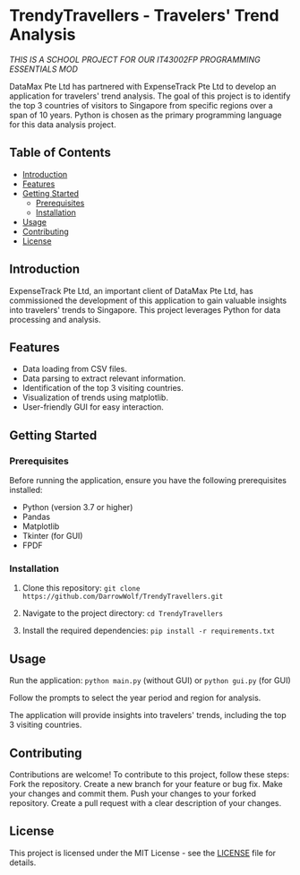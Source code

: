 # TrendyTravellers - Travelers' Trend Analysis

*THIS IS A SCHOOL PROJECT FOR OUR IT43002FP PROGRAMMING ESSENTIALS MOD*

DataMax Pte Ltd has partnered with ExpenseTrack Pte Ltd to develop an application for travelers' trend analysis. The goal of this project is to identify the top 3 countries of visitors to Singapore from specific regions over a span of 10 years. Python is chosen as the primary programming language for this data analysis project.

## Table of Contents
- [Introduction](#introduction)
- [Features](#features)
- [Getting Started](#getting-started)
  - [Prerequisites](#prerequisites)
  - [Installation](#installation)
- [Usage](#usage)
- [Contributing](#contributing)
- [License](#license)

## Introduction

ExpenseTrack Pte Ltd, an important client of DataMax Pte Ltd, has commissioned the development of this application to gain valuable insights into travelers' trends to Singapore. This project leverages Python for data processing and analysis.

## Features

- Data loading from CSV files.
- Data parsing to extract relevant information.
- Identification of the top 3 visiting countries.
- Visualization of trends using matplotlib.
- User-friendly GUI for easy interaction.

## Getting Started

### Prerequisites

Before running the application, ensure you have the following prerequisites installed:

- Python (version 3.7 or higher)
- Pandas
- Matplotlib
- Tkinter (for GUI)
- FPDF

### Installation

1. Clone this repository:
   `git clone https://github.com/DarrowWolf/TrendyTravellers.git`

2. Navigate to the project directory:
    `cd TrendyTravellers`

3. Install the required dependencies:
    `pip install -r requirements.txt`

## Usage

Run the application:
    `python main.py` (without GUI)
    or
    `python gui.py` (for GUI)

Follow the prompts to select the year period and region for analysis.

The application will provide insights into travelers' trends, including the top 3 visiting countries.

## Contributing

Contributions are welcome! To contribute to this project, follow these steps:
    Fork the repository.
    Create a new branch for your feature or bug fix.
    Make your changes and commit them.
    Push your changes to your forked repository.
    Create a pull request with a clear description of your changes.

## License

This project is licensed under the MIT License - see the [LICENSE](https://github.com/DarrowWolf/TrendyTravellers/blob/main/LICENSE) file for details.